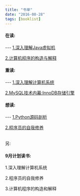 ```yaml
---
title: "书单"
date: "2016-08-28"
tags: [booklist]
---
```


<h4>在读:</h4>
---
<a href="https://book.douban.com/subject/3652388/"/>1.深入理解Java虚拟机 </a>
 
<a href="https://book.douban.com/subject/1148282/">2.计算机程序的构造与解释</a>

<h4>重读:</h4>
---
<a href="https://book.douban.com/subject/1230413/">1.深入理解计算机系统</a>

<a href="https://book.douban.com/subject/24708143/">2.MySQL技术内幕:InnoDB存储引擎</a>

<h4>想读:</h4>
---
<a href="https://book.douban.com/subject/3117898/">1.Python源码剖析</a>

<a href="https://book.douban.com/subject/3652388/">2.程序员的自我修养</a>


<br/>
另:
<h4>9月计划读书:</h4>

1.深入理解计算机系统

2.程序员的自我修养

3.计算机程序的构造和解释


